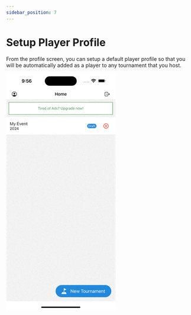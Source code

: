```yaml
---
sidebar_position: 7
---
```


# Setup Player Profile


From the profile screen, you can setup a default player profile so that you will be automatically added as a player to any tournament that you host. 

![](/apps/two-up/media/create-player-profile.gif)